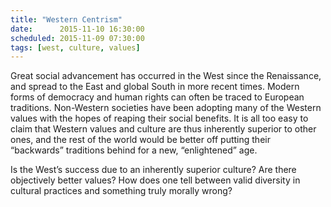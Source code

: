 ```yaml
---
title: "Western Centrism"
date:      2015-11-10 16:30:00
scheduled: 2015-11-09 07:30:00
tags: [west, culture, values]
---
```

Great social advancement has occurred in the West since the Renaissance, and spread to the East and global South in more recent times. Modern forms of democracy and human rights can often be traced to European traditions. Non-Western societies have been adopting many of the Western values with the hopes of reaping their social benefits. It is all too easy to claim that Western values and culture are thus inherently superior to other ones, and the rest of the world would be better off putting their “backwards” traditions behind for a new, “enlightened” age.

Is the West’s success due to an inherently superior culture? Are there objectively better values? How does one tell between valid diversity in cultural practices and something truly morally wrong?
